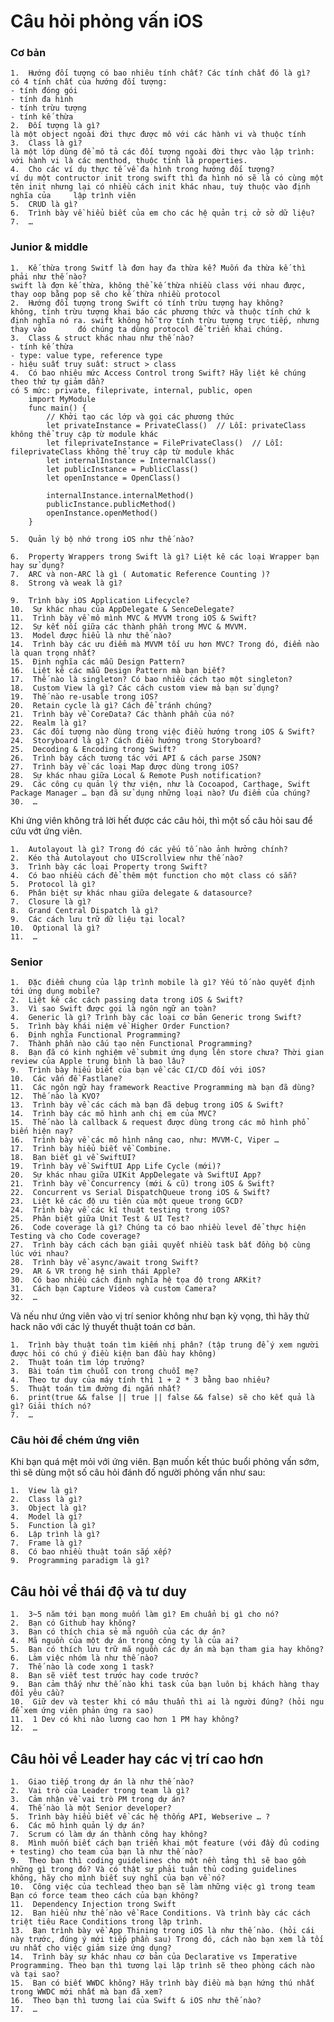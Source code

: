 # Câu hỏi phỏng vấn iOS

### Cơ bản

    1.  Hướng đối tượng có bao nhiêu tính chất? Các tính chất đó là gì?
    có 4 tính chất của hướng đối tượng:
    - tính đóng gói
    - tính đa hình
    - tính trừu tượng
    - tính kế thừa
    2.  Đối tượng là gì?
    là một object ngoài đời thực được mô với các hành vi và thuộc tính
    3.  Class là gì?
    là một lớp dùng để mô tả các đối tượng ngoài đời thực vào lập trình: với hành vi là các menthod, thuộc tính là properties.
    4.  Cho các ví dụ thực tế về đa hình trong hướng đối tượng?
    ví dụ một contructor init trong swift thì đa hình nó sẽ là có cùng một tên init nhưng lại có nhiều cách init khác nhau, tuỳ thuộc vào định nghĩa của     lập trình viên
    5.  CRUD là gì?
    6.  Trình bày về hiểu biết của em cho các hệ quản trị cở sở dữ liệu?
    7.  …

### Junior & middle

    1.  Kế thừa trong Switf là đơn hay đa thừa kế? Muốn đa thừa kế thì phải như thế nào?
    swift là đơn kế thừa, không thể kế thừa nhiều class với nhau được, thay oop bằng pop sẽ cho kế thừa nhiều protocol
    2.  Hướng đối tượng trong Swift có tính trừu tượng hay không?
    không, tính trừu tượng khai báo các phương thức và thuộc tính chứ k định nghĩa nó ra. swift không hỗ trợ tính trừu tượng trực tiếp, nhưng thay vào       đó chúng ta dùng protocol để triển khai chúng. 
    3.  Class & struct khác nhau như thế nào?
    - tính kế thừa
    - type: value type, reference type
    - hiệu suất truy suất: struct > class
    4.  Có bao nhiêu mức Access Control trong Swift? Hãy liệt kê chúng theo thứ tự giảm dần?
    có 5 mức: private, fileprivate, internal, public, open
        import MyModule
        func main() {
            // Khởi tạo các lớp và gọi các phương thức
            let privateInstance = PrivateClass()  // Lỗi: privateClass không thể truy cập từ module khác
            let fileprivateInstance = FilePrivateClass()  // Lỗi: fileprivateClass không thể truy cập từ module khác
            let internalInstance = InternalClass()
            let publicInstance = PublicClass()
            let openInstance = OpenClass()
            
            internalInstance.internalMethod()
            publicInstance.publicMethod()
            openInstance.openMethod()
        }
    
    5.  Quản lý bộ nhớ trong iOS như thế nào?
    
    6.  Property Wrappers trong Swift là gì? Liệt kê các loại Wrapper bạn hay sử dụng?
    7.  ARC và non-ARC là gì ( Automatic Reference Counting )?
    8.  Strong và weak là gì?
    
    9.  Trình bày iOS Application Lifecycle?
    10.  Sự khác nhau của AppDelegate & SenceDelegate?
    11.  Trình bày về mô mình MVC & MVVM trong iOS & Swift?
    12.  Sự kết nối giữa các thành phần trong MVC & MVVM.
    13.  Model được hiểu là như thế nào?
    14.  Trình bày các ưu điểm mà MVVM tối ưu hơn MVC? Trong đó, điểm nào là quan trọng nhất?
    15.  Định nghĩa các mẫu Design Pattern?
    16.  Liệt kê các mẫu Design Pattern mà bạn biết?
    17.  Thế nào là singleton? Có bao nhiều cách tạo một singleton?
    18.  Custom View là gì? Các cách custom view mà bạn sử dụng?
    19.  Thế nào re-usable trong iOS?
    20.  Retain cycle là gì? Cách để tránh chúng?
    21.  Trình bày về CoreData? Các thành phần của nó?
    22.  Realm là gì?
    23.  Các đối tượng nào dùng trong việc điều hướng trong iOS & Swift?
    24.  Storyboard là gì? Cách điều hướng trong Storyboard?
    25.  Decoding & Encoding trong Swift?
    26.  Trình bày cách tương tác với API & cách parse JSON?
    27.  Trình bày về các loại Map được dùng trong iOS?
    28.  Sự khác nhau giữa Local & Remote Push notification?
    29.  Các công cụ quản lý thư viện, như là Cocoapod, Carthage, Swift Package Manager … bạn đã sử dụng những loại nào? Ưu điểm của chúng?
    30.  …

Khi ứng viên không trả lời hết được các câu hỏi, thì một số câu hỏi sau để cứu vớt ứng viên.

    1.  Autolayout là gì? Trong đó các yếu tố nào ảnh hưởng chính?
    2.  Kéo thả Autolayout cho UIScrollview như thế nào?
    3.  Trình bày các loại Property trong Swift?
    4.  Có bao nhiều cách để thêm một function cho một class có sẵn?
    5.  Protocol là gì?
    6.  Phân biệt sự khác nhau giữa delegate & datasource?
    7.  Closure là gì?
    8.  Grand Central Dispatch là gì?
    9.  Các cách lưu trữ dữ liệu tại local?
    10.  Optional là gì?
    11.  …

### Senior

    1.  Đặc điểm chung của lập trình mobile là gì? Yếu tố nào quyết định tới ứng dụng mobile?
    2.  Liệt kê các cách passing data trong iOS & Swift?
    3.  Vì sao Swift được gọi là ngôn ngữ an toàn?
    4.  Generic là gì? Trình bày các loại cơ bản Generic trong Swift?
    5.  Trình bày khái niệm về Higher Order Function?
    6.  Định nghĩa Functional Programming?
    7.  Thành phần nào cấu tạo nên Functional Programming?
    8.  Bạn đã có kinh nghiệm về submit ứng dụng lên store chưa? Thời gian review của Apple trung bình là bao lâu?
    9.  Trình bày hiểu biết của bạn về các CI/CD đối với iOS?
    10.  Các vấn đề Fastlane?
    11.  Các ngôn ngữ hay framework Reactive Programming mà bạn đã dùng?
    12.  Thế nào là KVO?
    13.  Trình bày về các cách mà bạn đã debug trong iOS & Swift?
    14.  Trình bày các mô hình anh chị em của MVC?
    15.  Thế nào là callback & request được dùng trong các mô hình phổ biến hiện nay?
    16.  Trình bày về các mô hình nâng cao, như: MVVM-C, Viper …
    17.  Trình bày hiểu biết về Combine.
    18.  Bạn biết gì về SwiftUI?
    19.  Trình bày về SwiftUI App Life Cycle (mới)?
    20.  Sự khác nhau giữa UIKit AppDelegate và SwiftUI App?
    21.  Trình bày về Concurrency (mới & cũ) trong iOS & Swift?
    22.  Concurrent vs Serial DispatchQueue trong iOS & Swift?
    23.  Liệt kê các độ ưu tiên của một queue trong GCD?
    24.  Trình bày về các kĩ thuật testing trong iOS?
    25.  Phân biệt giữa Unit Test & UI Test?
    26.  Code coverage là gì? Chúng ta có bao nhiều level để thực hiện Testing và cho Code coverage?
    27.  Trình bày cách cách bạn giải quyết nhiều task bất đồng bộ cùng lúc với nhau?
    28.  Trình bày về async/await trong Swift?
    29.  AR & VR trong hệ sinh thái Apple?
    30.  Có bao nhiều cách định nghĩa hệ tọa độ trong ARKit?
    31.  Cách bạn Capture Videos và custom Camera?
    32.  …

Và nếu như ứng viên vào vị trí senior không như bạn kỳ vọng, thì hãy thử hack não với các lý thuyết thuật toán cơ bản.

    1.  Trình bày thuật toán tìm kiếm nhị phân? (tập trung để ý xem người được hỏi có chú ý điều kiện ban đầu hay không)
    2.  Thuật toán tìm lớp trưởng?
    3.  Bài toán tìm chuỗi con trong chuỗi mẹ?
    4.  Theo tư duy của máy tính thì 1 + 2 * 3 bằng bao nhiêu?
    5.  Thuật toán tìm đường đi ngắn nhất?
    6.  print(true && false || true || false && false) sẽ cho kết quả là gì? Giải thích nó?
    7.  …

### Câu hỏi để chém ứng viên

Khi bạn quá mệt mỏi với ứng viên. Bạn muốn kết thúc buổi phỏng vấn sớm, thì sẽ dùng một số câu hỏi đánh đố người phỏng vấn như sau:

    1.  View là gì?
    2.  Class là gì?
    3.  Object là gì?
    4.  Model là gì?
    5.  Function là gì?
    6.  Lập trình là gì?
    7.  Frame là gì?
    8.  Có bao nhiều thuật toán sắp xếp?
    9.  Programming paradigm là gì?

## Câu hỏi về thái độ và tư duy

    1.  3~5 năm tới bạn mong muốn làm gì? Em chuẩn bị gì cho nó?
    2.  Bạn có Github hay không?
    3.  Bạn có thích chia sẻ mã nguồn của các dự án?
    4.  Mã nguồn của một dự án trong công ty là của ai?
    5.  Bạn có thích lưu trữ mã nguồn các dự án mà bạn tham gia hay không?
    6.  Làm việc nhóm là như thế nào?
    7.  Thế nào là code xong 1 task?
    8.  Bạn sẽ viết test trước hay code trước?
    9.  Bạn cảm thấy như thế nào khi task của bạn luôn bị khách hàng thay đổi yêu cầu?
    10.  Giữ dev và tester khi có mâu thuẩn thì ai là người đúng? (hỏi ngu để xem ứng viên phản ứng ra sao)
    11.  1 Dev có khi nào lương cao hơn 1 PM hay không?
    12.  …

## Câu hỏi về Leader hay các vị trí cao hơn

    1.  Giao tiếp trong dự án là như thế nào?
    2.  Vai trò của Leader trong team là gì?
    3.  Cảm nhận về vai trò PM trong dự án?
    4.  Thế nào là một Senior developer?
    5.  Trình bày hiểu biết về các hệ thống API, Webserive … ?
    6.  Các mô hình quản lý dự án?
    7.  Scrum có làm dự án thành công hay không?
    8.  Mình muốn biết cách bạn triển khai một feature (với đầy đủ coding + testing) cho team của bạn là như thế nào?
    9.  Theo bạn thì coding guidelines cho một nền tảng thì sẽ bao gồm những gì trong đó? Và có thật sự phải tuân thủ coding guidelines không, hãy cho mình biết suy nghĩ của bạn về nó?
    10.  Công việc của techlead theo bạn sẽ làm những việc gì trong team Bạn có force team theo cách của bạn không?
    11.  Dependency Injection trong Swift
    12.  Bạn hiểu như thế nào về Race Conditions. Và trình bày các cách triệt tiêu Race Conditions trong lập trình.
    13.  Bạn trình bày về App Thining trong iOS là như thế nào. (hỏi cái này trước, đúng ý mới tiếp phần sau) Trong đó, cách nào bạn xem là tối ưu nhất cho việc giảm size ứng dụng?
    14.  Trình bày sự khác nhau cơ bản của Declarative vs Imperative Programming. Theo bạn thì tương lại lập trình sẽ theo phòng cách nào và tại sao?
    15.  Bạn có biết WWDC không? Hãy trình bày điều mà bạn hứng thú nhất trong WWDC mới nhất mà bạn đã xem?
    16.  Theo bạn thì tương lai của Swift & iOS như thế nào?
    17.  …
